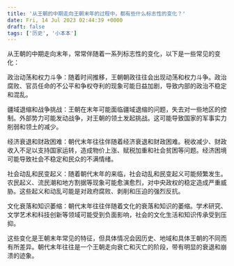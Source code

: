 ```yaml
---
title: '从王朝的中期走向王朝末年的过程中，都有些什么标志性的变化？'
date: Fri, 14 Jul 2023 02:44:39 +0000
draft: false
tags: ['历史', '小本本']
---
```


从王朝的中期走向末年，常常伴随着一系列标志性的变化，以下是一些常见的变化：  
  
政治动荡和权力斗争：随着时间推移，王朝朝政往往会出现动荡和权力斗争。政治腐败、官员任命的不公平和争权夺利的现象可能日益加剧，导致内部的政治不稳定和混乱。  
  
疆域退缩和战争挑战：王朝在末年可能面临疆域退缩的问题，失去对一些地区的控制。外部势力可能发动战争，对王朝的领土发起挑战。这可能导致国家的军事实力削弱和领土的减少。  
  
经济衰退和财政困难：朝代末年往往伴随着经济衰退和财政困难。税收减少、财政收入不足以支持国家运转，造成物价上涨、赋税加重和社会贫困等问题。经济困境可能导致社会不稳定和民众的不满情绪。  
  
社会动乱和民变起义：随着朝代末年的来临，社会动乱和民变起义可能频繁发生。农民起义、流民潮和地方割据等现象可能愈演愈烈，对中央政权的稳定造成严重威胁。这些起义和动乱可能是对政府腐败、剥削和压迫的强烈反抗。  
  
文化衰落和知识萎缩：朝代末年往往伴随着文化的衰落和知识的萎缩。学术研究、文学艺术和科技创新等领域可能受到负面影响，社会的文化生活和知识传承受到压抑。  
  
这些变化是王朝末年常见的特征，但具体情况会因历史、地域和具体王朝的不同而有所差异。朝代末年往往是一个王朝走向衰亡和灭亡的阶段，带有明显的衰退和崩溃的迹象。